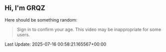 ## Hi, I'm GRQZ
Here should be something random:  
> Sign in to confirm your age. This video may be inappropriate for some users.


Last Update: 2025-07-16 00:58:21.165567+00:00
